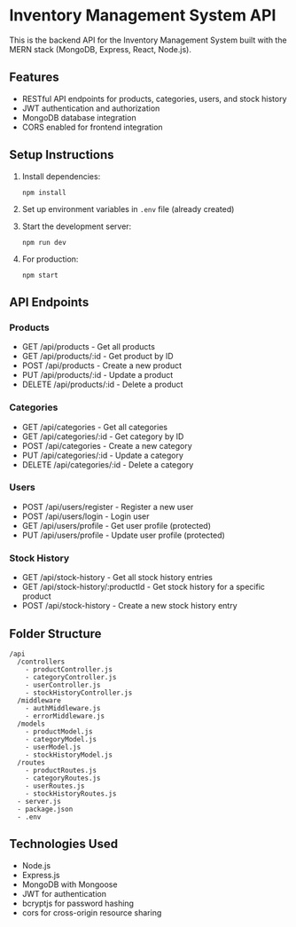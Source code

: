 # Inventory Management System API

This is the backend API for the Inventory Management System built with the MERN stack (MongoDB, Express, React, Node.js).

## Features

- RESTful API endpoints for products, categories, users, and stock history
- JWT authentication and authorization
- MongoDB database integration
- CORS enabled for frontend integration

## Setup Instructions

1. Install dependencies:

   ```
   npm install
   ```

2. Set up environment variables in `.env` file (already created)

3. Start the development server:

   ```
   npm run dev
   ```

4. For production:
   ```
   npm start
   ```

## API Endpoints

### Products

- GET /api/products - Get all products
- GET /api/products/:id - Get product by ID
- POST /api/products - Create a new product
- PUT /api/products/:id - Update a product
- DELETE /api/products/:id - Delete a product

### Categories

- GET /api/categories - Get all categories
- GET /api/categories/:id - Get category by ID
- POST /api/categories - Create a new category
- PUT /api/categories/:id - Update a category
- DELETE /api/categories/:id - Delete a category

### Users

- POST /api/users/register - Register a new user
- POST /api/users/login - Login user
- GET /api/users/profile - Get user profile (protected)
- PUT /api/users/profile - Update user profile (protected)

### Stock History

- GET /api/stock-history - Get all stock history entries
- GET /api/stock-history/:productId - Get stock history for a specific product
- POST /api/stock-history - Create a new stock history entry

## Folder Structure

```
/api
  /controllers
    - productController.js
    - categoryController.js
    - userController.js
    - stockHistoryController.js
  /middleware
    - authMiddleware.js
    - errorMiddleware.js
  /models
    - productModel.js
    - categoryModel.js
    - userModel.js
    - stockHistoryModel.js
  /routes
    - productRoutes.js
    - categoryRoutes.js
    - userRoutes.js
    - stockHistoryRoutes.js
  - server.js
  - package.json
  - .env
```

## Technologies Used

- Node.js
- Express.js
- MongoDB with Mongoose
- JWT for authentication
- bcryptjs for password hashing
- cors for cross-origin resource sharing
